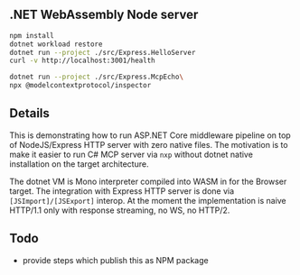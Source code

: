 ## .NET WebAssembly Node server

```sh
npm install
dotnet workload restore
dotnet run --project ./src/Express.HelloServer
curl -v http://localhost:3001/health
```

```sh
dotnet run --project ./src/Express.McpEcho\
npx @modelcontextprotocol/inspector
```

## Details

This is demonstrating how to run ASP.NET Core middleware pipeline on top of NodeJS/Express HTTP server with zero native files. 
The motivation is to make it easier to run C# MCP server via `nxp` without dotnet native installation on the target architecture.

The dotnet VM is Mono interpreter compiled into WASM in for the Browser target.
The integration with Express HTTP server is done via `[JSImport]/[JSExport]` interop.
At the moment the implementation is naive HTTP/1.1 only with response streaming, no WS, no HTTP/2.

## Todo
- provide steps which publish this as NPM package